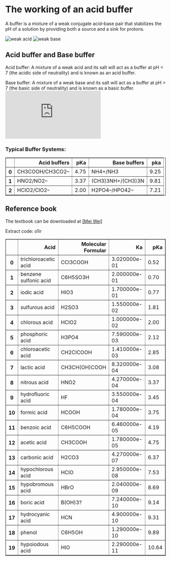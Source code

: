 # The working of an acid buffer

A buffer is a mixture of a weak conjugate acid–base pair that stabilizes the pH of a solution by providing both a source and a sink for protons.

![weak acid](https://github.com/nickcafferry/The-working-of-an-acid-buffer/blob/master/screenshots/test2.png)
![weak base](https://github.com/nickcafferry/The-working-of-an-acid-buffer/blob/master/screenshots/test3.png)


## Acid buffer and Base buffer

Acid buffer: A mixture of a weak acid and its salt will act as a buffer at pH < 7 (the acidic side of neutrality) and is known as an acid buffer. 

Base buffer: A mixture of a weak base and its salt will act as a buffer at pH > 7 (the basic side of neutrality) and is known as a basic buffer. 
![TED](https://github.com/nickcafferry/The-working-of-an-acid-buffer/blob/master/html1.html)
### Typical Buffer Systems: 
                
<table border="1" class="dataframe"><thead><tr style="text-align: right;"><th></th><th>Acid buffers</th><th>pKa</th><th>Base buffers</th><th>pka</th></tr></thead><tbody><tr><th>0</th><td>CH3COOH/CH3CO2–</td><td>4.75</td><td>NH4+/NH3</td><td>9.25</td></tr><tr><th>1</th><td>HNO2/NO2–</td><td>3.37</td><td>(CH3)3NH+/(CH3)3N</td><td>9.81</td></tr><tr><th>2</th><td>HClO2/ClO2–</td><td>2.00</td><td>H2PO4–/HPO42–</td><td>7.21</td></tr></tbody></table>

## Reference book

The textbook can be downloaded at [[Mei Wei]](https://pan.baidu.com/s/1VItr6GWSgxHdQaoQllxnaA) 

Extract code: o1ir

<table border="1" class="dataframe"><thead><tr style="text-align: right;"><th></th><th>Acid</th><th>Molecular Formular</th><th>Ka</th><th>pKa</th></tr></thead><tbody><tr><th>0</th><td>trichloroacetic acid</td><td>CCl3COOH</td><td>3.020000e-01</td><td>0.52</td></tr><tr><th>1</th><td>benzene sulfonic acid</td><td>C6H5SO3H</td><td>2.000000e-01</td><td>0.70</td></tr><tr><th>2</th><td>iodic acid</td><td>HIO3</td><td>1.700000e-01</td><td>0.77</td></tr><tr><th>3</th><td>sulfurous acid</td><td>H2SO3</td><td>1.550000e-02</td><td>1.81</td></tr><tr><th>4</th><td>chlorous acid</td><td>HClO2</td><td>1.000000e-02</td><td>2.00</td></tr><tr><th>5</th><td>phosphoric acid</td><td>H3PO4</td><td>7.590000e-03</td><td>2.12</td></tr><tr><th>6</th><td>chloroacetic acid</td><td>CH2ClCOOH</td><td>1.410000e-03</td><td>2.85</td></tr><tr><th>7</th><td>lactic acid</td><td>CH3CH(OH)COOH</td><td>8.320000e-04</td><td>3.08</td></tr><tr><th>8</th><td>nitrous acid</td><td>HNO2</td><td>4.270000e-04</td><td>3.37</td></tr><tr><th>9</th><td>hydrofluoric acid</td><td>HF</td><td>3.550000e-04</td><td>3.45</td></tr><tr><th>10</th><td>formic acid</td><td>HCOOH</td><td>1.780000e-04</td><td>3.75</td></tr><tr><th>11</th><td>benzoic acid</td><td>C6H5COOH</td><td>6.460000e-05</td><td>4.19</td></tr><tr><th>12</th><td>acetic acid</td><td>CH3COOH</td><td>1.780000e-05</td><td>4.75</td></tr><tr><th>13</th><td>carbonic acid</td><td>H2CO3</td><td>4.270000e-07</td><td>6.37</td></tr><tr><th>14</th><td>hypochlorous acid</td><td>HClO</td><td>2.950000e-08</td><td>7.53</td></tr><tr><th>15</th><td>hypobromous acid</td><td>HBrO</td><td>2.040000e-09</td><td>8.69</td></tr><tr><th>16</th><td>boric acid</td><td>B(OH)3?</td><td>7.240000e-10</td><td>9.14</td></tr><tr><th>17</th><td>hydrocyanic acid</td><td>HCN</td><td>4.900000e-10</td><td>9.31</td></tr><tr><th>18</th><td>phenol</td><td>C6H5OH</td><td>1.290000e-10</td><td>9.89</td></tr><tr><th>19</th><td>hypoiodous acid</td><td>HIO</td><td>2.290000e-11</td><td>10.64</td></tr></tbody></table>
